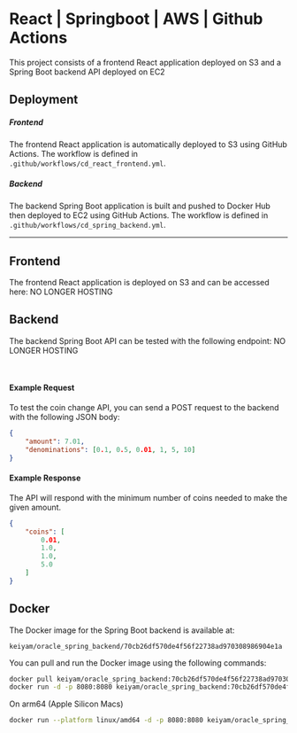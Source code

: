 # React | Springboot | AWS | Github Actions

This project consists of a frontend React application deployed on S3 and a Spring Boot backend API deployed on EC2


## Deployment

##### Frontend

The frontend React application is automatically deployed to S3 using GitHub Actions. The workflow is defined in `.github/workflows/cd_react_frontend.yml`.

##### Backend

The backend Spring Boot application is built and pushed to Docker Hub then deployed to EC2 using GitHub Actions. The workflow is defined in `.github/workflows/cd_spring_backend.yml`.

---

## Frontend

The frontend React application is deployed on S3 and can be accessed here: NO LONGER HOSTING

## Backend

The backend Spring Boot API can be tested with the following endpoint: NO LONGER HOSTING


<br>


#### Example Request

To test the coin change API, you can send a POST request to the backend with the following JSON body:

```json
{
    "amount": 7.01,
    "denominations": [0.1, 0.5, 0.01, 1, 5, 10]
}
```

#### Example Response

The API will respond with the minimum number of coins needed to make the given amount.

```json
{
    "coins": [
        0.01,
        1.0,
        1.0,
        5.0
    ]
}
```

## Docker

The Docker image for the Spring Boot backend is available at:

```text
keiyam/oracle_spring_backend/70cb26df570de4f56f22738ad970308986904e1a
```

You can pull and run the Docker image using the following commands:

```bash
docker pull keiyam/oracle_spring_backend:70cb26df570de4f56f22738ad970308986904e1a
docker run -d -p 8080:8080 keiyam/oracle_spring_backend:70cb26df570de4f56f22738ad970308986904e1a
```

On arm64 (Apple Silicon Macs)
```bash
docker run --platform linux/amd64 -d -p 8080:8080 keiyam/oracle_spring_backend:70cb26df570de4f56f22738ad970308986904e1a
```


